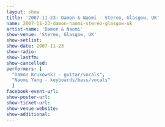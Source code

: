 ```yaml
---
layout: show
title: '2007-11-23: Damon & Naomi - Stereo, Glasgow, UK'
name: 2007-11-23-damon-naomi-stereo-glasgow-uk
artist-name: 'Damon & Naomi'
show-venue: 'Stereo, Glasgow, UK'
show-setlist: 
show-date: 2007-11-23
show-radio: 
show-lastfm: 
show-cancelled: 
performers: [
  "Damon Krukowski - guitar/vocals",
  "Naomi Yang - keyboards/bass/vocals"
  ]
facebook-event-url: 
show-poster-url: 
show-ticket-url: 
show-venue-website: 
show-additional: 
---
```


